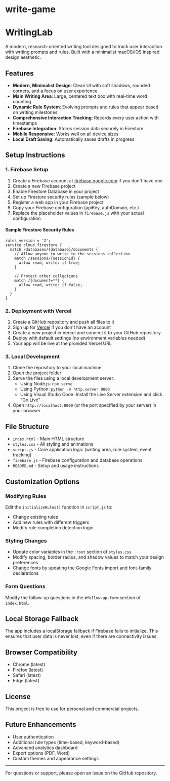 # write-game
# WritingLab

A modern, research-oriented writing tool designed to track user interaction with writing prompts and rules. Built with a minimalist macOS/iOS inspired design aesthetic.

## Features

- **Modern, Minimalist Design**: Clean UI with soft shadows, rounded corners, and a focus on user experience
- **Main Writing Area**: Large, centered text box with real-time word counting
- **Dynamic Rule System**: Evolving prompts and rules that appear based on writing milestones
- **Comprehensive Interaction Tracking**: Records every user action with timestamps
- **Firebase Integration**: Stores session data securely in Firestore
- **Mobile Responsive**: Works well on all device sizes
- **Local Draft Saving**: Automatically saves drafts in progress

## Setup Instructions

### 1. Firebase Setup

1. Create a Firebase account at [firebase.google.com](https://firebase.google.com/) if you don't have one
2. Create a new Firebase project
3. Enable Firestore Database in your project
4. Set up Firestore security rules (sample below)
5. Register a web app in your Firebase project
6. Copy your Firebase configuration (apiKey, authDomain, etc.)
7. Replace the placeholder values in `firebase.js` with your actual configuration

#### Sample Firestore Security Rules

```
rules_version = '2';
service cloud.firestore {
  match /databases/{database}/documents {
    // Allow anyone to write to the sessions collection
    match /sessions/{sessionId} {
      allow read, write: if true;
    }
    
    // Protect other collections
    match /{document=**} {
      allow read, write: if false;
    }
  }
}
```

### 2. Deployment with Vercel

1. Create a GitHub repository and push all files to it
2. Sign up for [Vercel](https://vercel.com/) if you don't have an account
3. Create a new project in Vercel and connect it to your GitHub repository
4. Deploy with default settings (no environment variables needed)
5. Your app will be live at the provided Vercel URL

### 3. Local Development

1. Clone the repository to your local machine
2. Open the project folder
3. Serve the files using a local development server:
   - Using Node.js: `npx serve`
   - Using Python: `python -m http.server 8000`
   - Using Visual Studio Code: Install the Live Server extension and click "Go Live"
4. Open `http://localhost:8000` (or the port specified by your server) in your browser

## File Structure

- `index.html` - Main HTML structure
- `styles.css` - All styling and animations
- `script.js` - Core application logic (writing area, rule system, event tracking)
- `firebase.js` - Firebase configuration and database operations
- `README.md` - Setup and usage instructions

## Customization Options

### Modifying Rules

Edit the `initializeRules()` function in `script.js` to:
- Change existing rules
- Add new rules with different triggers
- Modify rule completion detection logic

### Styling Changes

- Update color variables in the `:root` section of `styles.css`
- Modify spacing, border radius, and shadow values to match your design preferences
- Change fonts by updating the Google Fonts import and font-family declarations

### Form Questions

Modify the follow-up questions in the `#follow-up-form` section of `index.html`.

## Local Storage Fallback

The app includes a localStorage fallback if Firebase fails to initialize. This ensures that user data is never lost, even if there are connectivity issues.

## Browser Compatibility

- Chrome (latest)
- Firefox (latest)
- Safari (latest)
- Edge (latest)

## License

This project is free to use for personal and commercial projects.

## Future Enhancements

- User authentication
- Additional rule types (time-based, keyword-based)
- Advanced analytics dashboard
- Export options (PDF, Word)
- Custom themes and appearance settings

---

For questions or support, please open an issue on the GitHub repository.